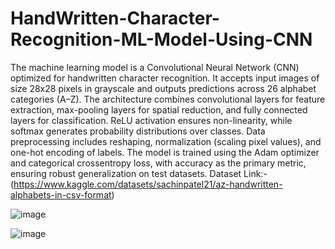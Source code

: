 # HandWritten-Character-Recognition-ML-Model-Using-CNN
The machine learning model is a Convolutional Neural Network (CNN) optimized for handwritten character recognition. It accepts input images of size 28x28 pixels in grayscale and outputs predictions across 26 alphabet categories (A–Z). The architecture combines convolutional layers for feature extraction, max-pooling layers for spatial reduction, and fully connected layers for classification. ReLU activation ensures non-linearity, while softmax generates probability distributions over classes. Data preprocessing includes reshaping, normalization (scaling pixel values), and one-hot encoding of labels. The model is trained using the Adam optimizer and categorical crossentropy loss, with accuracy as the primary metric, ensuring robust generalization on test datasets.
Dataset Link:-(https://www.kaggle.com/datasets/sachinpatel21/az-handwritten-alphabets-in-csv-format)

![image](https://github.com/user-attachments/assets/26cf1057-e256-4659-8b6f-52e612349ec2)

![image](https://github.com/user-attachments/assets/494b2c7d-961e-4bb3-96cb-383fe2229e6a)




